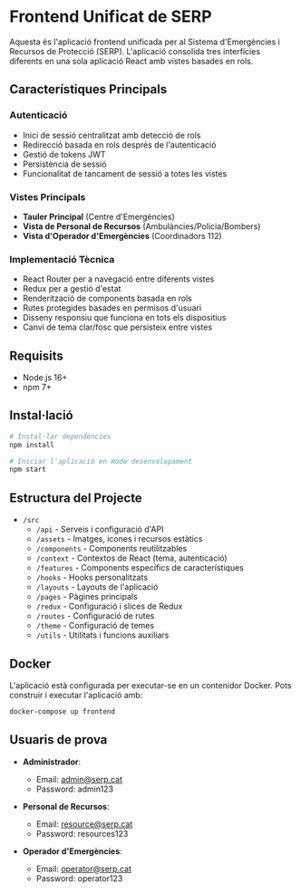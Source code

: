# Frontend Unificat de SERP

Aquesta és l'aplicació frontend unificada per al Sistema d'Emergències i Recursos de Protecció (SERP). L'aplicació consolida tres interfícies diferents en una sola aplicació React amb vistes basades en rols.

## Característiques Principals

### Autenticació
- Inici de sessió centralitzat amb detecció de rols
- Redirecció basada en rols després de l'autenticació
- Gestió de tokens JWT
- Persistència de sessió
- Funcionalitat de tancament de sessió a totes les vistes

### Vistes Principals
- **Tauler Principal** (Centre d'Emergències)
- **Vista de Personal de Recursos** (Ambulàncies/Policia/Bombers)
- **Vista d'Operador d'Emergències** (Coordinadors 112)

### Implementació Tècnica
- React Router per a navegació entre diferents vistes
- Redux per a gestió d'estat
- Renderització de components basada en rols
- Rutes protegides basades en permisos d'usuari
- Disseny responsiu que funciona en tots els dispositius
- Canvi de tema clar/fosc que persisteix entre vistes

## Requisits

- Node.js 16+
- npm 7+

## Instal·lació

```bash
# Instal·lar dependències
npm install

# Iniciar l'aplicació en mode desenvolupament
npm start
```

## Estructura del Projecte

- `/src`
  - `/api` - Serveis i configuració d'API
  - `/assets` - Imatges, icones i recursos estàtics
  - `/components` - Components reutilitzables
  - `/context` - Contextos de React (tema, autenticació)
  - `/features` - Components específics de característiques
  - `/hooks` - Hooks personalitzats
  - `/layouts` - Layouts de l'aplicació
  - `/pages` - Pàgines principals
  - `/redux` - Configuració i slices de Redux
  - `/routes` - Configuració de rutes
  - `/theme` - Configuració de temes
  - `/utils` - Utilitats i funcions auxiliars

## Docker

L'aplicació està configurada per executar-se en un contenidor Docker. Pots construir i executar l'aplicació amb:

```bash
docker-compose up frontend
``` 

## Usuaris de prova

- **Administrador**:
  - Email: admin@serp.cat
  - Password: admin123

- **Personal de Recursos**:
  - Email: resource@serp.cat
  - Password: resources123

- **Operador d'Emergències**:
  - Email: operator@serp.cat
  - Password: operator123